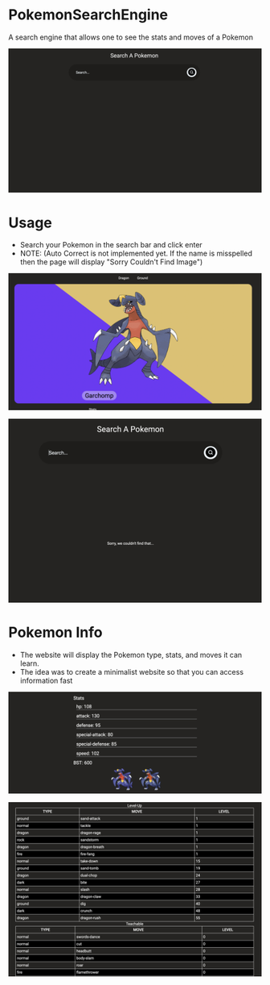 # PokemonSearchEngine
A search engine that allows one to see the stats and moves of a Pokemon

![Search Bar Picture](https://github.com/xXViridianXx/PokemonSearchEngine/blob/main/images/SearchPicture.png)

# Usage
- Search your Pokemon in the search bar and click enter
- NOTE: (Auto Correct is not implemented yet. If the name is misspelled then the page will display "Sorry Couldn't Find Image")

![A picture of Garchomp](https://github.com/xXViridianXx/PokemonSearchEngine/blob/main/images/Garchomp.png)

![NotFound](https://github.com/xXViridianXx/PokemonSearchEngine/blob/main/images/NotFound.png)

# Pokemon Info
- The website will display the Pokemon type, stats, and moves it can learn.
- The idea was to create a minimalist website so that you can access information fast

![Picture of stats and sprites](https://github.com/xXViridianXx/PokemonSearchEngine/blob/main/images/Stats.png)

![Picture of Moves](https://github.com/xXViridianXx/PokemonSearchEngine/blob/main/images/Moves.png)
